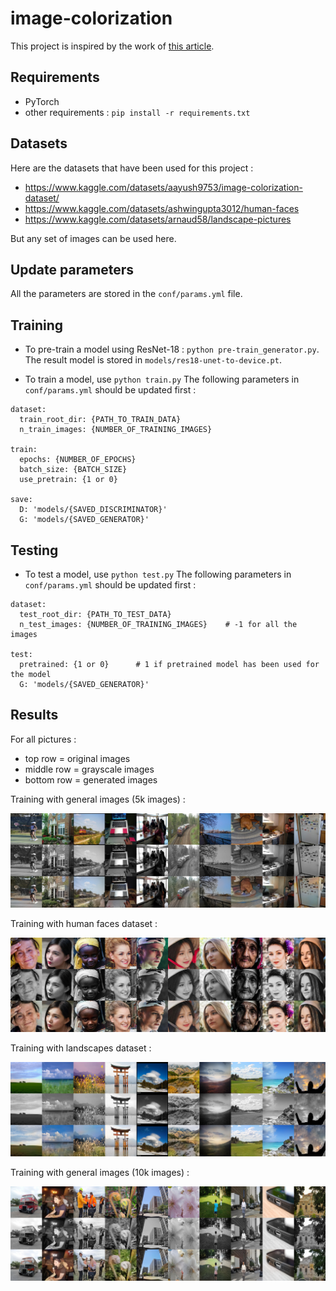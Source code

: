 # image-colorization

This project is inspired by the work of [this article](https://arxiv.org/abs/1803.05400).

## Requirements

- PyTorch
- other requirements : `pip install -r requirements.txt`

## Datasets

Here are the datasets that have been used for this project : 
- https://www.kaggle.com/datasets/aayush9753/image-colorization-dataset/
- https://www.kaggle.com/datasets/ashwingupta3012/human-faces
- https://www.kaggle.com/datasets/arnaud58/landscape-pictures

But any set of images can be used here.

## Update parameters

All the parameters are stored in the `conf/params.yml` file.

## Training

- To pre-train a model using ResNet-18 : `python pre-train_generator.py`. The result model is stored in `models/res18-unet-to-device.pt`.

- To train a model, use `python train.py`
The following parameters in `conf/params.yml` should be updated first :
```
dataset:
  train_root_dir: {PATH_TO_TRAIN_DATA}
  n_train_images: {NUMBER_OF_TRAINING_IMAGES}

train:
  epochs: {NUMBER_OF_EPOCHS}
  batch_size: {BATCH_SIZE}
  use_pretrain: {1 or 0}

save:
  D: 'models/{SAVED_DISCRIMINATOR}'
  G: 'models/{SAVED_GENERATOR}'
```

## Testing

- To test a model, use `python test.py`
The following parameters in `conf/params.yml` should be updated first :
```
dataset:
  test_root_dir: {PATH_TO_TEST_DATA}
  n_test_images: {NUMBER_OF_TRAINING_IMAGES}    # -1 for all the images

test:
  pretrained: {1 or 0}      # 1 if pretrained model has been used for the model
  G: 'models/{SAVED_GENERATOR}'
```

## Results

For all pictures :
- top row = original images
- middle row = grayscale images
- bottom row = generated images



Training with general images (5k images) :

<p align="center"> <img src="https://github.com/SamPujade/image-colorization/blob/main/im/general_pretrain_10.png" =250x250 alt="Training with general images"/>

Training with human faces dataset :

<p align="center"> <img src="https://github.com/SamPujade/image-colorization/blob/main/im/faces_pretrain_10.png" =250x250 alt="Training with faces"/>

Training with landscapes dataset :

<p align="center"> <img src="https://github.com/SamPujade/image-colorization/blob/main/im/landscapes_pretrain_10.png" =250x250 alt="Training with landscapes"/>

  
Training with general images (10k images) :

<p align="center"> <img src="https://github.com/SamPujade/image-colorization/blob/main/im/general_10k_pretrain_10.png" =250x250 alt="Training with faces"/>
